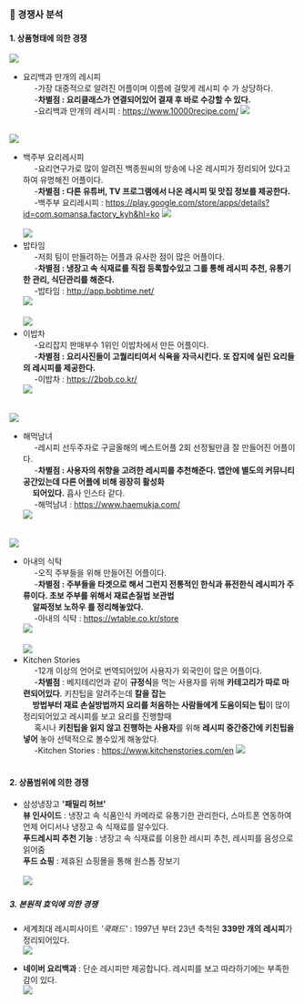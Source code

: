 ### 🏢 경쟁사 분석<br>
#### 1. 상품형태에 의한 경쟁<br>

[![](https://lh3.googleusercontent.com/BzcEDQACL0qn9IAyQ0KKnOgHKksmknDw4wQHx80po0mws9dzVtKiJnP6FeVW5V75DXm6=s180-rw)](https://play.google.com/store/apps/details?id=com.ezhld.recipe)
 - 요리백과 만개의 레시피<br> 
 &nbsp;&nbsp;&nbsp;&nbsp; -가장 대중적으로 알려진 어플이며 이름에 걸맞게 레시피 수 가 상당하다.<br>
 &nbsp;&nbsp;&nbsp;&nbsp; -**차별점 : 요리클래스가 연결되어있어 결재 후 바로 수강할 수 있다.**<br>
 &nbsp;&nbsp;&nbsp;&nbsp; -요리백과 만개의 레시피 : <https://www.10000recipe.com/> ![](https://postfiles.pstatic.net/MjAyMDEwMDRfNSAg/MDAxNjAxODIxMzIwMDgy.3uwnTFZZMXhaxbyQA-83b3fty9z0rn2C5u7L3z7bLDgg.GidjoA0jNr9XN-Y9FjQIoGEiQtUNvHphM14YIXd0ZEwg.PNG.ktho1702/%EB%A7%8C%EA%B0%80%EC%A7%80.PNG?type=w773)<br><br>
 
 [![](https://lh3.googleusercontent.com/xP_Ztg56Jhx4Z3bPSfrHMZpki3QzwE9s4ocL398JDpcvjVwpNU3YJA_dYBO1SSHeRAQ=s180-rw)](https://play.google.com/store/apps/details?id=com.somansa.factory_kyh&hl=ko)
 - 백주부 요리레시피<br>
&nbsp;&nbsp;&nbsp;&nbsp; -요리연구가로 많이 알려진 백종원씨의 방송에 나온 레시피가 정리되어 있다고 하여 유명해진 어플이다.<br>
&nbsp;&nbsp;&nbsp;&nbsp; -**차별점 : 다른 유튜버, TV 프로그램에서 나온 레시피 및 맛집 정보를 제공한다.**<br>
&nbsp;&nbsp;&nbsp;&nbsp; -백주부 요리레시피 : <https://play.google.com/store/apps/details?id=com.somansa.factory_kyh&hl=ko> ![](https://postfiles.pstatic.net/MjAyMDEwMDRfMTQ3/MDAxNjAxODIxMzIxOTEw.7LfUnkXy4jaqmlMjySSBFx3AaAb5E7MaRUjJaDK6KHcg.BDCaOeToXqtrh5URfHCFk2Plw96rK7HFv6EfRnXnNmsg.PNG.ktho1702/%EB%B0%B1%EC%A2%85%EC%9B%90.PNG?type=w773) <br><br>
[![](https://lh3.googleusercontent.com/7fYh4PTBQ11-BaFZPKt4NDK4GXjUtImu8oX1RSKTTprcLtnlEdjEdTjqS_BtCOvzrx5J=s180-rw)](https://play.google.com/store/apps/details?id=net.cookmate.bobtime&hl=ko)
- 밥타임<br>
&nbsp;&nbsp;&nbsp;&nbsp; -저희 팀이 만들려하는 어플과 유사한 점이 많은 어플이다.<br>
&nbsp;&nbsp;&nbsp;&nbsp; -**차별점 : 냉장고 속 식재료를 직접 등록할수있고 그를 통해 레시피 추천, 유통기한 관리, 식단관리를 해준다.**<br>
&nbsp;&nbsp;&nbsp;&nbsp; -밥타임 : <http://app.bobtime.net/> <br> ![](https://postfiles.pstatic.net/MjAyMDEwMDRfNDkg/MDAxNjAxODIwMzI1MTc5.L3HeM7iUhHLznIVGLDmHiKLcAwzy0KPpRsLysnubKhIg.nvjLeV3UAy7QEIrTc972LXQvqNJaQ69OJGXmkLmIW6Qg.PNG.ktho1702/%EB%B0%A5%ED%83%80%EC%9E%84_ui.PNG?type=w773
)<br><br>
[![](https://lh3.googleusercontent.com/O4f7jrhzsVrMQgjpF5UBexmwhMkfFIBKStF6ojfOk9QAsXqv7eO_j9zTzwyd3Utyha8=s180-rw)](https://play.google.com/store/apps/details?id=com.mezzo.dayfood)<br>
- 이밥차<br>
&nbsp;&nbsp;&nbsp;&nbsp; -요리잡지 판매부수 1위인 이밥차에서 만든 어플이다. <br>
&nbsp;&nbsp;&nbsp;&nbsp; -**차별점 : 요리사진들이 고퀄리티여서 식욕을 자극시킨다. 또 잡지에 실린 요리들의 레시피를 제공한다.**<br>
&nbsp;&nbsp;&nbsp;&nbsp; -이밥차 : <https://2bob.co.kr/> <br> ![](https://postfiles.pstatic.net/MjAyMDEwMDRfMjg0/MDAxNjAxODIwMzI3MzU3.MCyHDBVwRAm-VulI3paxL3Xj7HZhQCN58ZYMj3gFj3Eg.7zvdGSFoU6EoMjuFm18UPj76ZdFHyunn-GWBNIpSxsEg.PNG.ktho1702/%EC%9D%B4%EB%B0%A5%EC%B0%A8_ui.PNG?type=w773)<br><br>

[![](https://lh3.googleusercontent.com/qllR6I-4-ORoXPJHrzp4kkZT3ZZSpq3-B1Six_IoJ6rrPkZuL8xbKr8qLiTbu-KKiL4=s180-rw)](https://play.google.com/store/apps/details?id=com.vitalhint.haemukja)
- 해먹남녀 <br>
&nbsp;&nbsp;&nbsp;&nbsp; -레시피 선두주자로 구글올해의 베스트어플 2회 선정될만큼 잘 만들어진 어플이다.<br>
&nbsp;&nbsp;&nbsp;&nbsp; -**차별점 : 사용자의 취향을 고려한 레시피를 추천해준다. 앱안에 별도의 커뮤니티 공간있는데 다른 어플에 비해 굉장히 활성화<br>&nbsp;&nbsp;&nbsp;&nbsp; 되어있다.** 흡사 인스타 같다.<br>
&nbsp;&nbsp;&nbsp;&nbsp; -해먹남녀 : <https://www.haemukja.com/> <br> ![](https://postfiles.pstatic.net/MjAyMDEwMDRfMjMy/MDAxNjAxODIwMzI4Njg3.35L0eun5yoXd2L-fFBQmaXMFwasD2LWv-ABt_ZdCM70g.mjwGyZ2YwOb53YEbk1_kOskKkn_ZzcJOPztQFc410aAg.PNG.ktho1702/%ED%95%B4%EB%A8%B9_ui.PNG?type=w773)<br><br>

[![](https://lh3.googleusercontent.com/zL40cn46xjNClHJd9VFQT4zSqUhHhepf2JunWBKj1C2aIUcwxP2Xg4xva5w5eYfwGQ=s180-rw)](https://play.google.com/store/apps/details?id=com.culturehero.wifetable&hl=ko)
- 아내의 식탁 <br>
&nbsp;&nbsp;&nbsp;&nbsp; -오직 주부들을 위해 만들어진 어플이다.<br> 
&nbsp;&nbsp;&nbsp;&nbsp; -**차별점 : 주부들을 타겟으로 해서 그런지 전통적인 한식과 퓨전한식 레시피가 주류이다. 초보 주부를 위해서 재료손질법 보관법  
&nbsp;&nbsp;&nbsp;&nbsp; 알짜정보 노하우 를 정리해놓았다.** <br>
&nbsp;&nbsp;&nbsp;&nbsp; -아내의 식탁 : <https://wtable.co.kr/store> <br> ![](https://postfiles.pstatic.net/MjAyMDEwMDRfMTQ0/MDAxNjAxODIwMzMwMDg3.d0oZDIPZIN5_u87wclGZTzmk20k5tGvGnRZVvyVksukg.22J_YIxu7qoHcSnCvMO-ST-P_0BBtbQnNTm4NyQmoF8g.PNG.ktho1702/%EC%95%84%EB%82%B4%EC%9D%98_%EC%8B%9D%ED%83%81_ui.PNG?type=w773)<br><br>
[![](https://lh3.googleusercontent.com/AJKuiM7-3uepWQE6qVUQseTr4pjdtoP_FbknWg34-F-X8f7XCTjxtf69ZnQx9TD-QtU=s180-rw)](https://play.google.com/store/apps/details?id=com.ajnsnewmedia.kitchenstories&utm_source=website_kitchenstories&utm_medium=page_apps&utm_campaign=app_download)
- Kitchen Stories<br> 
&nbsp;&nbsp;&nbsp;&nbsp; -12개 이상의 언어로 번역되어있어 사용자가 외국인이 많은 어플이다.<br>
&nbsp;&nbsp;&nbsp;&nbsp; -**차별점** : 베지테리언과 같이 **규정식**을 먹는 사용자를 위해 **카테고리가 따로 마련되어있다**. 키친팁을 알려주는데 **칼을 잡는 <br>
&nbsp;&nbsp;&nbsp;&nbsp; 방법부터 재료 손실방법까지 요리를 처음하는 사람들에게 도움이되는 팁**이 많이 정리되어있고 레시피를 보고 요리를 진행할때 <br>
&nbsp;&nbsp;&nbsp;&nbsp; 혹시나 **키친팁을 읽지 않고 진행하는 사용자**를 위해 **레시피 중간중간에 키친팁을 넣어** 놓아 선택적으로 볼수있게 해놓았다.<br>
&nbsp;&nbsp;&nbsp;&nbsp; -Kitchen Stories : <https://www.kitchenstories.com/en> ![](https://postfiles.pstatic.net/MjAyMDEwMDRfMjg4/MDAxNjAxODIwMzMyMjkz.Bpjf4bX5NRiJ742qOld_HCmW4nqq7xR0QGJCuLtnUZMg.UsdZUvFhvZyKaeh5Y-X0RET7g7E7M7xtQ85kgP4Mfj0g.PNG.ktho1702/%ED%82%A4%EC%B9%9C_%E3%85%95ui.PNG?type=w773)<br> <br>
#### 2. 상품범위에 의한 경쟁<br>
- 삼성냉장고 **'패밀리 허브'**<br>
  **뷰 인사이드** : 냉장고 속 식품인식 카메라로 유통기한 관리한다, 스마트폰 연동하여 언제 어디서나 냉장고 속 식재료를 알수있다. <br>
  **푸드레시피 추천 기능** : 냉장고 속 식재료를 이용한 레시피 추천, 레시피를 음성으로 읽어줌<br>
  **푸드 쇼핑** : 제휴된 쇼핑몰을 통해 원스톱 장보기<br><br>
 [![](https://postfiles.pstatic.net/MjAyMDEwMDRfODgg/MDAxNjAxODE2OTk1MDMw.gIISjcEOnLy_uGwNSZlp0Tz5pHNAMuHP9g28CzR06Qsg.sjTgptMcqHTN3HGGzr26hK6IkYZ3V_RFPWTQvD-bwlwg.PNG.ktho1702/%EC%8A%A4%EB%A7%88%ED%8A%B8_%EB%83%89%EC%9E%A5%EA%B3%A0.PNG?type=w773)](https://www.samsung.com/sec/refrigerators/french-door-rf85t95g1apn/)
  
##### 3. 본원적 효익에 의한 경쟁<br>
- 세계최대 레시피사이트 *'쿡패드'* : 1997년 부터 23년 축척된 **339만 개의 레시피**가 정리되어있다.<br>
[ ![](https://postfiles.pstatic.net/MjAyMDEwMDRfMTU0/MDAxNjAxODIwMzIyODA0.gf1wdNySChgGV34QZcblujlBHbVa39T4clUaYZBsiyQg.05Wx-A_DfPWfbAM6mnAZUHjYDumaLW1evOjQNDgwnWwg.PNG.ktho1702/%EC%BF%B8%ED%8C%A8%EB%93%9C.PNG?type=w773)](https://cookpad.com/search) <br>

- **네이버 요리백과** : 단순 레시피만 제공합니다. 레시피를 보고 따라하기에는 부족한 감이 있다.<br>
[ ![](https://postfiles.pstatic.net/MjAyMDEwMDRfMTU3/MDAxNjAxODIwMzMzNzQz.8dCC2br12qAuBquOKWG59zbV4xdZsP6rvFbIXzYJ_j4g.LWLI-wictD4uBLjcspzBQj_k5J-Jx1pzE75He7jk9vYg.PNG.ktho1702/%EC%9A%94%EB%A6%AC%EB%B0%B1%EA%B3%BC.PNG?type=w773)](https://terms.naver.com/list.nhn?cid=48156&categoryId=48156)
